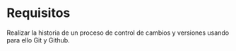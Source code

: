 # Requisitos
Realizar la historia de un proceso de control de cambios y versiones usando para ello Git y Github.
